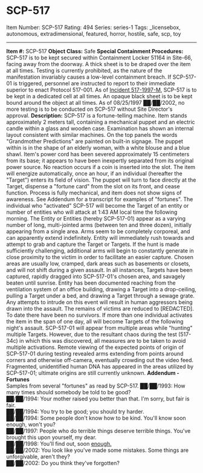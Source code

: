 # SCP-517
Item Number: SCP-517
Rating: 494
Series: series-1
Tags: _licensebox, autonomous, extradimensional, featured, horror, hostile, safe, scp, toy

---

**Item #:** SCP-517
**Object Class:** Safe
**Special Containment Procedures:** SCP-517 is to be kept secured within Containment Locker 51164 in Site-66, facing away from the doorway. A thick sheet is to be draped over the item at all times. Testing is currently prohibited, as the nature of the manifestation invariably causes a low-level containment breach. If SCP-517-01 is triggered, personnel are instructed to report to their immediate superior to enact Protocol 517-001.
As of [Incident 517-1997-M](/incident-517-1997-m), SCP-517 is to be kept in a dedicated cell at all times. An opaque black sheet is to be kept bound around the object at all times. As of 08/25/1997 ██/██/2002, no more testing is to be conducted on SCP-517 without Site Director's approval.
**Description:** SCP-517 is a fortune-telling machine. Item stands approximately 2 meters tall, containing a mechanical puppet and an electric candle within a glass and wooden case. Examination has shown an internal layout consistent with similar machines. On the top panels the words "Grandmother Predictions" are painted on built-in signage. The puppet within is in the shape of an elderly woman, with a white blouse and a blue shawl. Item's power cord has been severed approximately 15 centimeters from its base; it appears to have been inexpertly separated from its original power source. No reaction occurs if a coin is inserted into the slot.
The item will energize automatically, once an hour, if an individual (hereafter the "Target") enters its field of vision. The puppet will turn to face directly at the Target, dispense a "fortune card" from the slot on its front, and cease function. Process is fully mechanical, and item does not show signs of awareness. See Addendum for a transcript for examples of "fortunes".
The individual who "activated" SCP-517 will become the Target of an entity or number of entities who will attack at 1:43 AM local time the following morning. The Entity or Entities (hereby SCP-517-01) appear as a varying number of long, multi-jointed arms (between ten and three dozen), initially appearing from a single area. Arms seem to be completely corporeal, and can apparently extend indefinitely. Entity will immediately rush towards and attempt to grab and capture the Target or Targets. If the hunt is made sufficiently challenging, additional arms will begin to constantly generate in close proximity to the victim in order to facilitate an easier capture.
Chosen areas are usually low, cramped, dark areas such as basements or closets, and will not shift during a given assault. In all instances, Targets have been captured, rapidly dragged into SCP-517-01's chosen area, and savagely beaten until sunrise. Entity has been documented reaching from the ventilation system of an office building, drawing a Target into a drop-ceiling, pulling a Target under a bed, and drawing a Target through a sewage grate. Any attempts to intrude on this event will result in human aggressors being drawn into the assault. The remains of victims are reduced to [REDACTED]. To date there have been no survivors.
If more than one individual activates the item in the span of one day, all will become Targets of the following night's assault. SCP-517-01 will appear from multiple areas while "hunting" multiple Targets. However, due to the resultant chaos during the test (517-34c) in which this was discovered, all measures are to be taken to avoid multiple activations.
Remote viewing of the expected points of origin of SCP-517-01 during testing revealed arms extending from points around corners and otherwise off-camera, eventually crowding out the video feed. Fragmented, unidentified human DNA has appeared in the areas utilized by SCP-517-01; ultimate origins are still currently unknown.
**Addendum - Fortunes**  
Samples from several "fortunes" as read by SCP-517.
██/██/1993: How many times should somebody be told to be good?  
██/██/1994: Your mother raised you better than that. I'm sorry, but fair is fair.  
██/██/1994: You try to be good; you should try harder.  
██/██/1994: Some people don't know how to be kind. You'll know soon enough, won't you?  
██/██/1997: People who do terrible things deserve terrible things. You've brought this upon yourself, my dear.  
██/██/1998: You'll find out, soon [enough.](/old-kansas-sector-part-4)  
██/██/2002: You look like you've made some mistakes. Some things are unforgivable, aren't they?  
██/██/2002: Do you think they've forgotten?